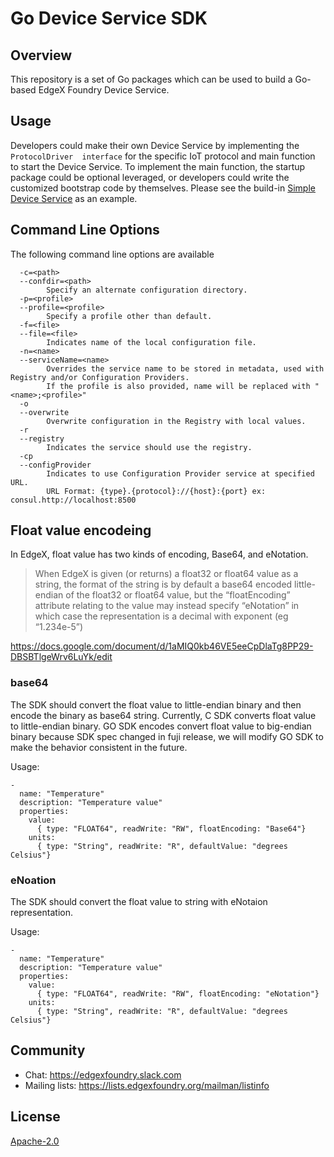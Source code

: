 # Go Device Service SDK
## Overview
This repository is a set of Go packages which can be used to build a Go-based EdgeX Foundry Device Service.
## Usage
Developers could make their own Device Service by implementing the `ProtocolDriver  interface` for the specific IoT protocol and main function to start the Device Service.  To implement the main function, the startup package could be optional leveraged, or developers could write the customized bootstrap code by themselves.
Please see the build-in [Simple Device Service](https://github.com/edgexfoundry/device-sdk-go/tree/master/example) as an example.

## Command Line Options
The following command line options are available
```
  -c=<path>
  --confdir=<path>
        Specify an alternate configuration directory.
  -p=<profile>
  --profile=<profile>
        Specify a profile other than default.
  -f=<file>
  --file=<file>
        Indicates name of the local configuration file.
  -n=<name>
  --serviceName=<name>             
        Overrides the service name to be stored in metadata, used with Registry and/or Configuration Providers. 
        If the profile is also provided, name will be replaced with "<name>;<profile>"
  -o    
  --overwrite
        Overwrite configuration in the Registry with local values.
  -r    
  --registry
        Indicates the service should use the registry.
  -cp    
  --configProvider
        Indicates to use Configuration Provider service at specified URL.
        URL Format: {type}.{protocol}://{host}:{port} ex: consul.http://localhost:8500

```

## Float value encodeing

In EdgeX, float value has two kinds of encoding, Base64, and eNotation.

> When EdgeX is given (or returns) a float32 or float64 value as a string, the format of the string is by default a base64 encoded little-endian of the float32 or float64 value, but the “floatEncoding” attribute relating to the value may instead specify “eNotation” in which case the representation is a decimal with exponent (eg “1.234e-5”)

https://docs.google.com/document/d/1aMIQ0kb46VE5eeCpDlaTg8PP29-DBSBTlgeWrv6LuYk/edit

### base64
The SDK should convert the float value to little-endian binary and then encode the binary as base64 string.
Currently, C SDK converts float value to little-endian binary. GO SDK encodes convert float value to big-endian binary because SDK spec changed in fuji release, we will modify GO SDK to make the behavior consistent in the future.

Usage:
```
-
  name: "Temperature"
  description: "Temperature value"
  properties:
    value:
      { type: "FLOAT64", readWrite: "RW", floatEncoding: "Base64"}
    units:
      { type: "String", readWrite: "R", defaultValue: "degrees Celsius"}
```

### eNoation
The SDK should convert the float value to string with eNotaion representation.

Usage:
```
-
  name: "Temperature"
  description: "Temperature value"
  properties:
    value:
      { type: "FLOAT64", readWrite: "RW", floatEncoding: "eNotation"}
    units:
      { type: "String", readWrite: "R", defaultValue: "degrees Celsius"}
```

## Community
- Chat: https://edgexfoundry.slack.com
- Mailing lists: https://lists.edgexfoundry.org/mailman/listinfo

## License
[Apache-2.0](LICENSE)

